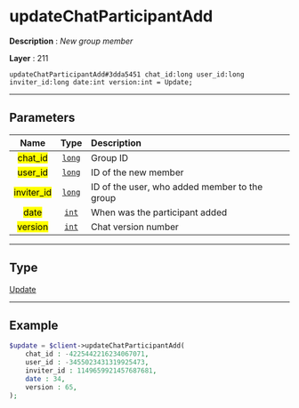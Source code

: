 # updateChatParticipantAdd

**Description** : *New group member*

**Layer** : 211

```tl
updateChatParticipantAdd#3dda5451 chat_id:long user_id:long inviter_id:long date:int version:int = Update;
```

---

## Parameters

| Name | Type | Description |
| :---: | :---: | :--- |
| <mark>chat_id</mark> | [`long`](type/long) | Group ID |
| <mark>user_id</mark> | [`long`](type/long) | ID of the new member |
| <mark>inviter_id</mark> | [`long`](type/long) | ID of the user, who added member to the group |
| <mark>date</mark> | [`int`](type/int) | When was the participant added |
| <mark>version</mark> | [`int`](type/int) | Chat version number |

---

## Type

[Update](type/Update)

---

## Example

```php
$update = $client->updateChatParticipantAdd(
	chat_id : -4225442216234067071,
	user_id : -3455023431319925473,
	inviter_id : 1149659921457687681,
	date : 34,
	version : 65,
);
```